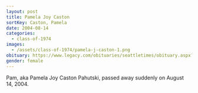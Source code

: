 ```yaml
---
layout: post
title: Pamela Joy Caston
sortKey: Caston, Pamela
date: 2004-08-14
categories:
  - class-of-1974
images:
  - /assets/class-of-1974/pamela-j-caston-1.png
obituary: https://www.legacy.com/obituaries/seattletimes/obituary.aspx?n=Pamela-Pahutski&pid=2522858
gender: female
---
```

Pam, aka Pamela Joy Caston Pahutski, passed away suddenly on August 14, 2004.
